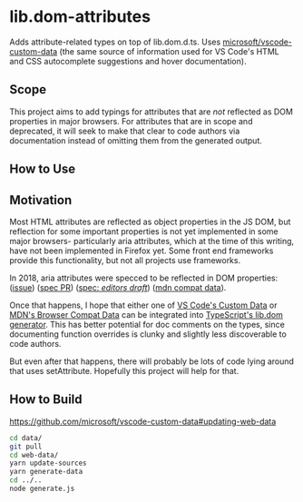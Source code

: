 # lib.dom-attributes

Adds attribute-related types on top of lib.dom.d.ts. Uses [microsoft/vscode-custom-data](https://github.com/microsoft/vscode-custom-data) (the same source of information used for VS Code's HTML and CSS autocomplete suggestions and hover documentation).

## Scope

This project aims to add typings for attributes that are _not_ reflected as DOM properties in major browsers. For attributes that are in scope and deprecated, it will seek to make that clear to code authors via documentation instead of omitting them from the generated output.

## How to Use

## Motivation

Most HTML attributes are reflected as object properties in the JS DOM, but reflection for some important properties is not yet implemented in some major browsers- particularly aria attributes, which at the time of this writing, have not been implemented in Firefox yet. Some front end frameworks provide this functionality, but not all projects use frameworks.

In 2018, aria attributes were specced to be reflected in DOM properties: ([issue](https://github.com/w3c/aria/issues/691)) ([spec PR](https://github.com/w3c/aria/pull/708)) ([spec: _editors draft_](https://w3c.github.io/aria/#idl-interface)) ([mdn compat data](https://github.com/mdn/browser-compat-data/blob/main/api/_mixins/ARIAMixin__Element.json)).

Once that happens, I hope that either one of [VS Code's Custom Data](https://github.com/microsoft/vscode-custom-data) or [MDN's Browser Compat Data](https://github.com/mdn/browser-compat-data) can be integrated into [TypeScript's lib.dom generator](https://github.com/microsoft/TypeScript-DOM-lib-generator). This has better potential for doc comments on the types, since documenting function overrides is clunky and slightly less discoverable to code authors.

But even after that happens, there will probably be lots of code lying around that uses setAttribute. Hopefully this project will help for that.

## How to Build

https://github.com/microsoft/vscode-custom-data#updating-web-data

```sh
cd data/
git pull
cd web-data/
yarn update-sources
yarn generate-data
cd ../..
node generate.js
```